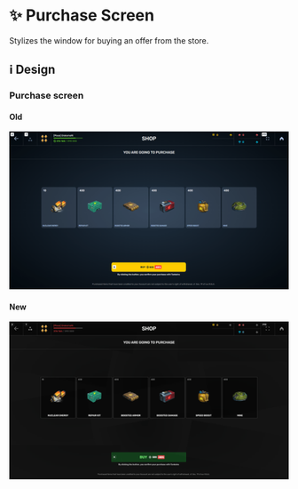 # :sparkles: Purchase Screen

Stylizes the window for buying an offer from the store.

## :information_source: Design

### Purchase screen

#### Old

![](/images/shop/old/purchasescreen.png)

#### New

![](/images/shop/new/purchasescreen.png)
